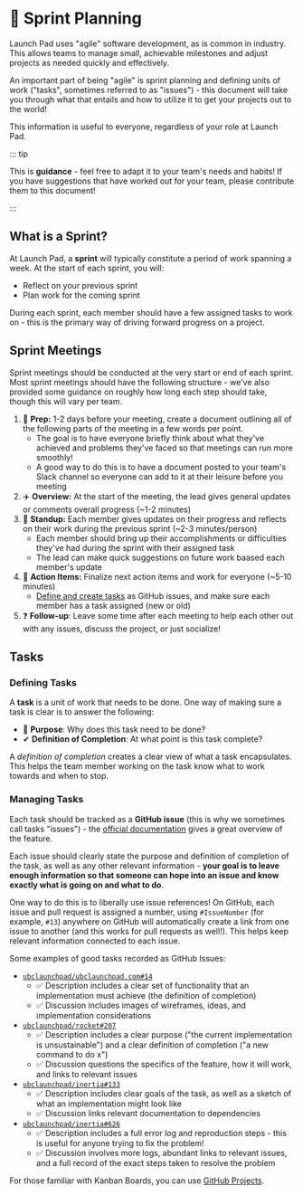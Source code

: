 
# 🏃 Sprint Planning <Badge type="tip" text="updated"/>

Launch Pad uses "agile" software development, as is common in industry. This allows teams to manage small, achievable milestones and adjust projects as needed quickly and effectively.

An important part of being "agile" is sprint planning and defining units of work ("tasks", sometimes referred to as "issues") - this document will take you through what that entails and how to utilize it to get your projects out to the world!

This information is useful to everyone, regardless of your role at Launch Pad.

::: tip

This is **guidance** - feel free to adapt it to your team's needs and habits! If you have suggestions that have worked out for your team, please contribute them to this document!

:::

## What is a Sprint?

At Launch Pad, a **sprint** will typically constitute a period of work spanning a week. At the start of each sprint, you will:

* Reflect on your previous sprint
* Plan work for the coming sprint

During each sprint, each member should have a few assigned tasks to work on - this is the primary way of driving forward progress on a project.

## Sprint Meetings

Sprint meetings should be conducted at the very start or end of each sprint. Most sprint meetings should have the following structure - we've also provided some guidance on roughly how long each step should take, though this will vary per team.

1. 📝 **Prep:** 1-2 days before your meeting, create a document outlining all of the following parts of the meeting in a few words per point.
   * The goal is to have everyone briefly think about what they've achieved and problems they've faced so that meetings can run more smoothly!
   * A good way to do this is to have a document posted to your team's Slack channel so everyone can add to it at their leisure before you meeting
2. ✈️ **Overview:** At the start of the meeting, the lead gives general updates or comments overall progress (~1-2 minutes)
3. 👋 **Standup:** Each member gives updates on their progress and reflects on their work during the previous sprint (~2-3 minutes/person)
    * Each member should bring up their accomplishments or difficulties they've had during the sprint with their assigned task
    * The lead can make quick suggestions on future work baased each member's update
4. 🚀 **Action Items:** Finalize next action items and work for everyone (~5-10 minutes)
    * [Define and create tasks](#tasks) as GitHub issues, and make sure each member has a task assigned (new or old)
5. ❓ **Follow-up**: Leave some time after each meeting to help each other out with any issues, discuss the project, or just socialize!

## Tasks

### Defining Tasks

A **task** is a unit of work that needs to be done. One way of making sure a task is clear is to answer the following:

* 💪 **Purpose**: Why does this task need to be done?
* ✔ **Definition of Completion**: At what point is this task complete?

A *definition of completion* creates a clear view of what a task encapsulates. This helps the team member working on the task know what to work towards and when to stop.

### Managing Tasks

Each task should be tracked as a **GitHub issue** (this is why we sometimes call tasks "issues") - the [official documentation](https://github.com/features/project-management/) gives a great overview of the feature.

Each issue should clearly state the purpose and definition of completion of the task, as well as any other relevant information - **your goal is to leave enough information so that someone can hope into an issue and know exactly what is going on and what to do**.

One way to do this is to liberally use issue references! On GitHub, each issue and pull request is assigned a number, using `#IssueNumber` (for example, `#13`) anywhere on GitHub will automatically create a link from one issue to another (and this works for pull requests as well!). This helps keep relevant information connected to each issue.

Some examples of good tasks recorded as GitHub Issues:

* [`ubclaunchpad/ubclaunchpad.com#14`](https://github.com/ubclaunchpad/ubclaunchpad.com/issues/14)
  * ✅ Description includes a clear set of functionality that an implementation must achieve (the definition of completion)
  * ✅ Discussion includes images of wireframes, ideas, and implementation considerations
* [`ubclaunchpad/rocket#207`](https://github.com/ubclaunchpad/rocket2/issues/207)
  * ✅ Description includes a clear purpose ("the current implementation is unsustainable") and a clear definition of completion ("a new command to do x")
  * ✅ Discussion questions the specifics of the feature, how it will work, and links to relevant issues
* [`ubclaunchpad/inertia#133`](https://github.com/ubclaunchpad/inertia/issues/133)
  * ✅ Description includes clear goals of the task, as well as a sketch of what an implementation might look like
  * ✅ Discussion links relevant documentation to dependencies
* [`ubclaunchpad/inertia#626`](https://github.com/ubclaunchpad/inertia/issues/626)
  * ✅ Description includes a full error log and reproduction steps - this is useful for anyone trying to fix the problem!
  * ✅ Discussion involves more logs, abundant links to relevant issues, and a full record of the exact steps taken to resolve the problem

For those familiar with Kanban Boards, you can use [GitHub Projects](https://help.github.com/en/github/managing-your-work-on-github/about-project-boards).
